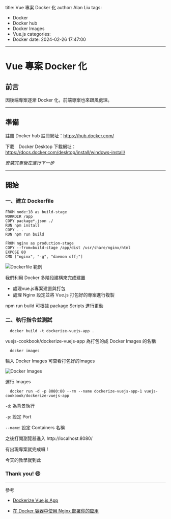 title: Vue 專案 Docker 化
author: Alan Liu
tags:
  - Docker
  - Docker hub
  - Docker Images
  - Vue.js
categories:
  - Docker
date: 2024-02-26 17:47:00
---
# Vue 專案 Docker 化

## 前言

因後端專案逐漸 Docker 化，前端專案也來跟風處理。

---

## 準備

註冊 Docker hub
註冊網址：https://hub.docker.com/

下載　Docker Desktop
下載網址：https://docs.docker.com/desktop/install/windows-install/

*安裝完畢後在進行下一步*

---

## 開始

### 一、建立 Dockerfile

```Dockerfile=
FROM node:18 as build-stage
WORKDIR /app
COPY package*.json ./
RUN npm install
COPY . .
RUN npm run build

FROM nginx as production-stage
COPY --from=build-stage /app/dist /usr/share/nginx/html
EXPOSE 80
CMD ["nginx", "-g", "daemon off;"]
```

![Dockerfile 範例](1708943495204.jpg)

我們利用 Docker 多階段建構來完成建置

* 處理vue.js專案建置與打包 
* 處理 Nginx 設定並將 Vue.js 打包好的專案進行複製

npm run build 可根據 package Scripts 進行更動

### 二、執行指令並測試


```shell#=
  docker build -t dockerize-vuejs-app .
```

vuejs-cookbook/dockerize-vuejs-app 為打包的成 Docker Images 的名稱

```shell#=
  docker images
```

輸入 Docker Images 可查看打包好的Images

![Docker Images](1708943480518.jpg)


運行 Images

```shell#=
  docker run -d -p 8080:80 --rm --name dockerize-vuejs-app-1 vuejs-cookbook/dockerize-vuejs-app
```

`-d`: 為背景執行

`-p`: 設定 Port

`--name`: 設定 Containers 名稱

之後打開瀏覽器進入 http://localhost:8080/

有出現專案就完成囉 !

今天的教學就到此

### Thank you! :smile:

---

參考

- [Dockerize Vue.js App](https://v2.vuejs.org/v2/cookbook/dockerize-vuejs-app)

- [在 Docker 容器中使用 Nginx 部署你的应用](https://cli.vuejs.org/zh/guide/deployment.html#docker-nginx)